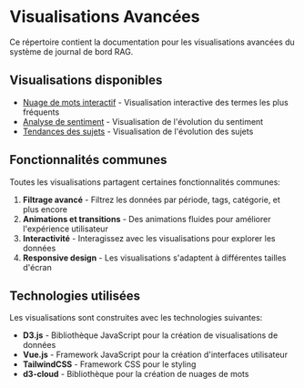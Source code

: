 # Visualisations Avancées

Ce répertoire contient la documentation pour les visualisations avancées du système de journal de bord RAG.

## Visualisations disponibles

- [Nuage de mots interactif](./word-cloud/README.md) - Visualisation interactive des termes les plus fréquents
- [Analyse de sentiment](./sentiment-analysis/README.md) - Visualisation de l'évolution du sentiment
- [Tendances des sujets](./topic-trends/README.md) - Visualisation de l'évolution des sujets

## Fonctionnalités communes

Toutes les visualisations partagent certaines fonctionnalités communes:

1. **Filtrage avancé** - Filtrez les données par période, tags, catégorie, et plus encore
2. **Animations et transitions** - Des animations fluides pour améliorer l'expérience utilisateur
3. **Interactivité** - Interagissez avec les visualisations pour explorer les données
4. **Responsive design** - Les visualisations s'adaptent à différentes tailles d'écran

## Technologies utilisées

Les visualisations sont construites avec les technologies suivantes:

- **D3.js** - Bibliothèque JavaScript pour la création de visualisations de données
- **Vue.js** - Framework JavaScript pour la création d'interfaces utilisateur
- **TailwindCSS** - Framework CSS pour le styling
- **d3-cloud** - Bibliothèque pour la création de nuages de mots
